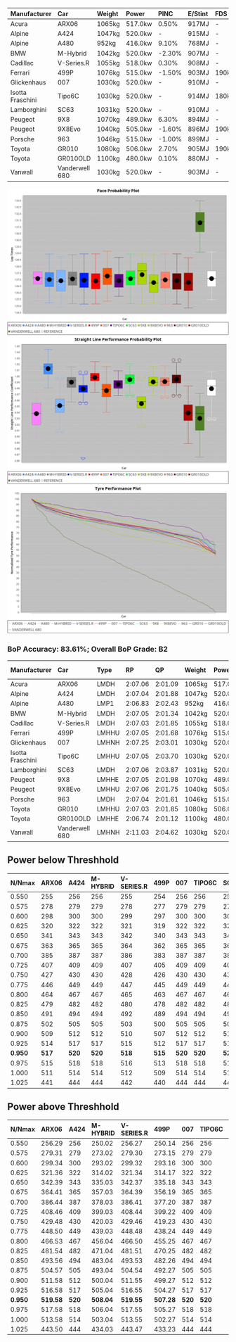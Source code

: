 | Manufacturer     | Car            | Weight | Power   | PINC    | E/Stint | FDS     |
|:-|:-|:-|:-|:-|:-|:-|
| Acura            | ARX06          | 1065kg | 517.0kw | 0.50%   | 917MJ   |    -    |
| Alpine           | A424           | 1047kg | 520.0kw |    -    | 915MJ   |    -    |
| Alpine           | A480           | 952kg  | 416.0kw | 9.10%   | 768MJ   |    -    |
| BMW              | M-Hybrid       | 1042kg | 520.0kw | -2.30%  | 907MJ   |    -    |
| Cadillac         | V-Series.R     | 1055kg | 518.0kw | 0.30%   | 908MJ   |    -    |
| Ferrari          | 499P           | 1076kg | 515.0kw | -1.50%  | 903MJ   | 190kph  |
| Glickenhaus      | 007            | 1030kg | 520.0kw |    -    | 910MJ   |    -    |
| Isotta Fraschini | Tipo6C         | 1030kg | 520.0kw |    -    | 914MJ   | 180kph  |
| Lamborghini      | SC63           | 1031kg | 520.0kw |    -    | 910MJ   |    -    |
| Peugeot          | 9X8            | 1070kg | 489.0kw | 6.30%   | 894MJ   |    -    |
| Peugeot          | 9X8Evo         | 1040kg | 505.0kw | -1.60%  | 896MJ   | 190kph  |
| Porsche          | 963            | 1046kg | 515.0kw | -1.00%  | 899MJ   |    -    |
| Toyota           | GR010          | 1080kg | 506.0kw | 2.70%   | 905MJ   | 190kph  |
| Toyota           | GR010OLD       | 1100kg | 480.0kw | 0.10%   | 880MJ   |    -    |
| Vanwall          | Vanderwell 680 | 1030kg | 520.0kw |    -    | 903MJ   |    -    |

![PACECHART](./IMG/AUTO.png)
![STRAIGHTLINEPERFORMANCECHART](./IMG/AUTO_sp.png)
![TYREPERFORMANCECHART](./IMG/AUTO_tw.png)

### BoP Accuracy: 83.61%; Overall BoP Grade: B2
| Manufacturer     | Car            | Type  | RP      | QP      | Weight | Power¹  | Threshhold | PINC    | Power²   | E/Stint | AVG Vmax  | FDS     | RDLC | L/Stint | BOP-Grade | Model Accuracy | Model Points | Match%  | SimDiff |
|:-|:-|:-|:-|:-|:-|:-|:-|:-|:-|:-|:-|:-|:-|:-|:-|:-|:-|:-|:-|
| Acura            | ARX06          | LMDH  | 2:07.06 | 2:01.09 | 1065kg | 517.0kw | 250.0kph   | 0.50%   | 519.60kw |  917MJ  | 299.31kph |    -    | 1.00 | 25      | +D1       | 100.00%        | 995          | 68.79%  | #       |
| Alpine           | A424           | LMDH  | 2:07.04 | 2:01.88 | 1047kg | 520.0kw | 0.0kph     |    -    | 520.00kw |  915MJ  | 312.10kph |    -    | 1.00 | 25      | ~A1       | 86.43%         | 618          | 95.56%  | ±2.41s  |
| Alpine           | A480           | LMP1  | 2:06.83 | 2:02.43 |  952kg | 416.0kw | 250.0kph   | 9.10%   | 453.90kw |  768MJ  | 300.77kph |    -    | 0.98 | 23      | ~A1       | 68.63%         | 967          | 99.13%  | ±0.16s  |
| BMW              | M-Hybrid       | LMDH  | 2:07.05 | 2:01.34 | 1042kg | 520.0kw | 250.0kph   | -2.30%  | 508.00kw |  907MJ  | 307.84kph |    -    | 1.01 | 25      | +B1       | 93.77%         | 1672         | 89.99%  | ±2.68s  |
| Cadillac         | V-Series.R     | LMDH  | 2:07.03 | 2:01.85 | 1055kg | 518.0kw | 250.0kph   | 0.30%   | 519.60kw |  908MJ  | 305.16kph |    -    | 1.01 | 25      | ~A1       | 83.12%         | 1921         | 99.51%  | ±3.33s  |
| Ferrari          | 499P           | LMHHU | 2:07.05 | 2:01.68 | 1076kg | 515.0kw | 250.0kph   | -1.50%  | 507.30kw |  903MJ  | 306.88kph | 190kph  | 1.02 | 25      | ~A1       | 69.49%         | 1950         | 100.00% | ±2.92s  |
| Glickenhaus      | 007            | LMHNH | 2:07.25 | 2:03.01 | 1030kg | 520.0kw | 0.0kph     |    -    | 520.00kw |  910MJ  | 307.31kph |    -    | 0.96 | 25      | ~A1       | 89.50%         | 1518         | 100.00% | ±2.02s  |
| Isotta Fraschini | Tipo6C         | LMHHU | 2:07.05 | 2:03.70 | 1030kg | 520.0kw | 0.0kph     |    -    | 520.00kw |  914MJ  | 308.99kph | 180kph  | 1.08 | 25      | +C2       | 73.56%         | 64           | 73.20%  | ±2.88s  |
| Lamborghini      | SC63           | LMDH  | 2:07.06 | 2:03.87 | 1031kg | 520.0kw | 0.0kph     |    -    | 520.00kw |  910MJ  | 309.94kph |    -    | 1.06 | 25      | -A2       | 95.82%         | 459          | 93.29%  | ±2.70s  |
| Peugeot          | 9X8            | LMHHE | 2:07.05 | 2:01.98 | 1070kg | 489.0kw | 250.0kph   | 6.30%   | 519.80kw |  894MJ  | 300.37kph |    -    | 0.99 | 25      | ~A1       | 88.75%         | 2383         | 96.97%  | ±0.96s  |
| Peugeot          | 9X8Evo         | LMHHU | 2:07.06 | 2:01.75 | 1040kg | 505.0kw | 250.0kph   | -1.60%  | 496.90kw |  896MJ  | 306.74kph | 190kph  | 1.01 | 25      | ~A1       | 66.97%         | 221          | 100.00% | ±2.84s  |
| Porsche          | 963            | LMDH  | 2:07.04 | 2:01.61 | 1046kg | 515.0kw | 250.0kph   | -1.00%  | 509.90kw |  899MJ  | 307.39kph |    -    | 1.01 | 25      | ~A1       | 81.02%         | 5243         | 100.00% | ±2.17s  |
| Toyota           | GR010          | LMHHU | 2:07.03 | 2:01.85 | 1080kg | 506.0kw | 250.0kph   | 2.70%   | 519.70kw |  905MJ  | 306.68kph | 190kph  | 1.01 | 25      | ~A1       | 73.70%         | 2701         | 100.00% | ±3.33s  |
| Toyota           | GR010OLD       | LMHHE | 2:06.74 | 2:01.12 | 1100kg | 480.0kw | 250.0kph   | 0.10%   | 480.50kw |  880MJ  | 293.57kph |    -    | 1.00 | 25      | -C1       | 99.03%         | 1536         | 78.64%  | ±1.03s  |
| Vanwall          | Vanderwell 680 | LMHNH | 2:11.03 | 2:04.62 | 1030kg | 520.0kw | 0.0kph     |    -    | 520.00kw |  903MJ  | 299.97kph |    -    | 1.02 | 25      | +Ω2       | 97.01%         | 649          | -40.95% | ±0.53s  |

## Power below Threshhold
| N/Nmax    | ARX06   | A424    | M-HYBRID | V-SERIES.R | 499P    | 007     | TIPO6C  | SC63    | 9X8     | 9X8EVO  | 963     | GR010   | GR010OLD | VANDERWELL 680 | ​     | RPM      | A480       |
|:-|:-|:-|:-|:-|:-|:-|:-|:-|:-|:-|:-|:-|:-|:-|:-|:-|:-|
|  0.550    |  255    |  256    |  256     |  255       |  254    |  256    |  256    |  256    |  241    |  249    |  254    |  249    |  236     |  256           |  ​    |   --     |  0.00      |
|  0.575    |  278    |  279    |  279     |  278       |  277    |  279    |  279    |  279    |  263    |  272    |  277    |  272    |  258     |  279           |  ​    |   --     |  0.00      |
|  0.600    |  298    |  300    |  300     |  299       |  297    |  300    |  300    |  300    |  282    |  292    |  297    |  292    |  277     |  300           |  ​    |   --     |  0.00      |
|  0.625    |  320    |  322    |  322     |  321       |  319    |  322    |  322    |  322    |  302    |  312    |  319    |  313    |  297     |  322           |  ​    |   --     |  0.00      |
|  0.650    |  341    |  343    |  343     |  342       |  340    |  343    |  343    |  343    |  323    |  333    |  340    |  334    |  317     |  343           |  ​    |   --     |  0.00      |
|  0.675    |  363    |  365    |  365     |  364       |  362    |  365    |  365    |  365    |  343    |  355    |  362    |  355    |  337     |  365           |  ​    |   --     |  0.00      |
|  0.700    |  385    |  387    |  387     |  386       |  383    |  387    |  387    |  387    |  364    |  376    |  383    |  377    |  358     |  387           |  ​    |   --     |  0.00      |
|  0.725    |  407    |  409    |  409     |  407       |  405    |  409    |  409    |  409    |  385    |  397    |  405    |  398    |  378     |  409           |  ​    |   --     |  0.00      |
|  0.750    |  427    |  430    |  430     |  428       |  426    |  430    |  430    |  430    |  404    |  417    |  426    |  418    |  397     |  430           |  ​    |   --     |  0.00      |
|  0.775    |  446    |  449    |  449     |  447       |  445    |  449    |  449    |  449    |  423    |  436    |  445    |  437    |  415     |  449           |  ​    |  5000    |  255.18    |
|  0.800    |  464    |  467    |  467     |  465       |  463    |  467    |  467    |  467    |  439    |  454    |  463    |  454    |  431     |  467           |  ​    |  5500    |  301.21    |
|  0.825    |  479    |  482    |  482     |  480       |  478    |  482    |  482    |  482    |  454    |  469    |  478    |  469    |  445     |  482           |  ​    |  6000    |  336.23    |
|  0.850    |  491    |  494    |  494     |  492       |  489    |  494    |  494    |  494    |  465    |  480    |  489    |  481    |  456     |  494           |  ​    |  6500    |  380.26    |
|  0.875    |  502    |  505    |  505     |  503       |  500    |  505    |  505    |  505    |  475    |  490    |  500    |  491    |  466     |  505           |  ​    |  7000    |  424.29    |
|  0.900    |  509    |  512    |  512     |  510       |  507    |  512    |  512    |  512    |  481    |  497    |  507    |  498    |  472     |  512           |  ​    |  7500    |  435.30    |
|  0.925    |  514    |  517    |  517     |  515       |  512    |  517    |  517    |  517    |  486    |  502    |  512    |  503    |  477     |  517           |  ​    |  8000    |  431.30    |
| **0.950** | **517** | **520** | **520**  | **518**    | **515** | **520** | **520** | **520** | **489** | **505** | **515** | **506** | **480**  | **520**        | **​** | **8500** | **434.30** |
|  0.975    |  515    |  518    |  518     |  516       |  513    |  518    |  518    |  518    |  487    |  503    |  513    |  504    |  478     |  518           |  ​    |  9000    |  217.15    |
|  1.000    |  511    |  514    |  514     |  512       |  509    |  514    |  514    |  514    |  484    |  500    |  509    |  501    |  475     |  514           |  ​    |   --     |  0.00      |
|  1.025    |  441    |  444    |  444     |  442       |  440    |  444    |  444    |  444    |  418    |  431    |  440    |  432    |  410     |  444           |  ​    |   --     |  0.00      |

## Power above Threshhold
| N/Nmax    | ARX06      | A424    | M-HYBRID   | V-SERIES.R | 499P       | 007     | TIPO6C  | SC63    | 9X8        | 9X8EVO     | 963        | GR010      | GR010OLD   | VANDERWELL 680 | ​     | RPM      | A480       |
|:-|:-|:-|:-|:-|:-|:-|:-|:-|:-|:-|:-|:-|:-|:-|:-|:-|:-|
|  0.550    |  256.29    |  256    |  250.02    |  256.27    |  250.14    |  256    |  256    |  256    |  256.40    |  244.45    |  251.42    |  256.33    |  236.24    |  256           |  ​    |   --     |  0.00      |
|  0.575    |  279.31    |  279    |  273.02    |  279.30    |  273.15    |  279    |  279    |  279    |  279.43    |  267.50    |  274.46    |  279.36    |  258.26    |  279           |  ​    |   --     |  0.00      |
|  0.600    |  299.34    |  300    |  293.02    |  299.32    |  293.16    |  300    |  300    |  300    |  299.46    |  287.53    |  294.49    |  299.38    |  277.28    |  300           |  ​    |   --     |  0.00      |
|  0.625    |  321.36    |  322    |  314.02    |  321.34    |  314.17    |  322    |  322    |  322    |  321.50    |  307.57    |  315.53    |  321.41    |  297.30    |  322           |  ​    |   --     |  0.00      |
|  0.650    |  342.39    |  343    |  335.03    |  342.37    |  335.18    |  343    |  343    |  343    |  342.53    |  327.61    |  336.56    |  342.44    |  317.32    |  343           |  ​    |   --     |  0.00      |
|  0.675    |  364.41    |  365    |  357.03    |  364.39    |  356.19    |  365    |  365    |  365    |  364.57    |  348.65    |  357.60    |  364.46    |  337.34    |  365           |  ​    |   --     |  0.00      |
|  0.700    |  386.44    |  387    |  378.03    |  386.41    |  377.20    |  387    |  387    |  387    |  386.60    |  369.68    |  379.63    |  386.49    |  358.36    |  387           |  ​    |   --     |  0.00      |
|  0.725    |  408.46    |  409    |  399.03    |  408.44    |  399.22    |  409    |  409    |  409    |  408.63    |  390.72    |  400.67    |  408.52    |  378.38    |  409           |  ​    |   --     |  0.00      |
|  0.750    |  429.48    |  430    |  420.03    |  429.46    |  419.23    |  430    |  430    |  430    |  429.67    |  410.76    |  421.70    |  429.55    |  397.40    |  430           |  ​    |   --     |  0.00      |
|  0.775    |  448.50    |  449    |  439.03    |  448.48    |  438.24    |  449    |  449    |  449    |  448.70    |  429.80    |  440.73    |  448.57    |  415.41    |  449           |  ​    |  5000    |  255.18    |
|  0.800    |  466.53    |  467    |  456.04    |  466.50    |  455.25    |  467    |  467    |  467    |  466.72    |  445.83    |  457.76    |  466.59    |  431.43    |  467           |  ​    |  5500    |  301.21    |
|  0.825    |  481.54    |  482    |  471.04    |  481.51    |  470.25    |  482    |  482    |  482    |  481.75    |  460.85    |  472.79    |  481.61    |  445.44    |  482           |  ​    |  6000    |  336.23    |
|  0.850    |  493.56    |  494    |  483.04    |  493.53    |  482.26    |  494    |  494    |  494    |  493.77    |  471.87    |  484.81    |  493.63    |  456.46    |  494           |  ​    |  6500    |  380.26    |
|  0.875    |  504.57    |  505    |  493.04    |  504.54    |  492.27    |  505    |  505    |  505    |  504.78    |  481.89    |  494.82    |  504.64    |  466.47    |  505           |  ​    |  7000    |  424.29    |
|  0.900    |  511.58    |  512    |  500.04    |  511.55    |  499.27    |  512    |  512    |  512    |  511.79    |  488.91    |  501.84    |  511.65    |  472.47    |  512           |  ​    |  7500    |  435.30    |
|  0.925    |  516.58    |  517    |  505.04    |  516.55    |  504.27    |  517    |  517    |  517    |  516.80    |  493.91    |  506.84    |  516.66    |  477.48    |  517           |  ​    |  8000    |  431.30    |
| **0.950** | **519.58** | **520** | **508.04** | **519.55** | **507.28** | **520** | **520** | **520** | **519.81** | **496.92** | **509.85** | **519.66** | **480.48** | **520**        | **​** | **8500** | **434.30** |
|  0.975    |  517.58    |  518    |  506.04    |  517.55    |  505.27    |  518    |  518    |  518    |  517.80    |  494.92    |  507.85    |  517.66    |  478.48    |  518           |  ​    |  9000    |  217.15    |
|  1.000    |  513.58    |  514    |  503.04    |  513.55    |  502.27    |  514    |  514    |  514    |  513.80    |  491.91    |  504.84    |  513.65    |  475.47    |  514           |  ​    |   --     |  0.00      |
|  1.025    |  443.50    |  444    |  434.03    |  443.47    |  433.23    |  444    |  444    |  444    |  443.69    |  424.79    |  435.73    |  443.57    |  410.41    |  444           |  ​    |   --     |  0.00      |
